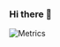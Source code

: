 ### Hi there 👋

![Metrics](https://metrics.lecoq.io/Meharban-Singh?template=classic&languages=1&config.timezone=America%2FWinnipeg)
